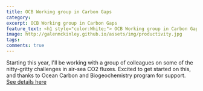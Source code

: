 ```yaml
---
title: OCB Working group in Carbon Gaps
category: 
excerpt: OCB Working group in Carbon Gaps
feature_text: <h1 style="color:White;"> OCB Working group in Carbon Gaps/h1>
image: http://galenmckinley.github.io/assets/img/productivity.jpg
tags: 
comments: true
---
```


Starting this year, I'll be working with a group of colleagues on some of the nitty-gritty challenges in air-sea CO2 fluxes. Excited to get started on this, and thanks to Ocean Carbon and Biogeochemistry program for support.  [See details here](https://www.us-ocb.org/filling-the-gaps-in-observation-based-estimates-of-air-sea-carbon-fluxes-working-group/)
